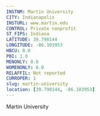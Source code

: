 ```yaml
---
INSTNM: Martin University
CITY: Indianapolis
INSTURL: www.martin.edu
CONTROL: Private nonprofit
ST_FIPS: Indiana
LATITUDE: 39.798144
LONGITUDE: -86.103953
HBCU: 0.0
PBI: 1.0
MENONLY: 0.0
WOMENONLY: 0.0
RELAFFIL: Not reported
CURROPER: 1
slug: martin-university
location: [39.798144, -86.103953]
---
```

Martin University